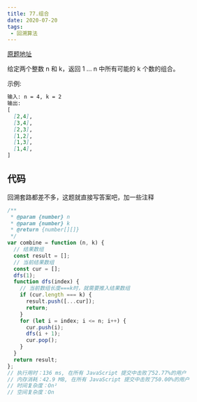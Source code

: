 ```yaml
---
title: 77.组合
date: 2020-07-20
tags:
 - 回溯算法
---
```


[原题地址](https://leetcode-cn.com/problems/combinations/)

给定两个整数 n 和 k，返回 1 ... n 中所有可能的 k 个数的组合。

示例:
```md
输入: n = 4, k = 2
输出:
[
  [2,4],
  [3,4],
  [2,3],
  [1,2],
  [1,3],
  [1,4],
]
```
## 代码
回溯套路都差不多，这题就直接写答案吧，加一些注释
```js
/**
 * @param {number} n
 * @param {number} k
 * @return {number[][]}
 */
var combine = function (n, k) {
  // 结果数组
  const result = [];
  // 当前结果数组
  const cur = [];
  dfs(1);
  function dfs(index) {
    // 当前数组长度===k时，就需要推入结果数组
    if (cur.length === k) {
      result.push([...cur]);
      return;
    }
    for (let i = index; i <= n; i++) {
      cur.push(i);
      dfs(i + 1);
      cur.pop();
    }
  }
  return result;
};
// 执行用时：136 ms, 在所有 JavaScript 提交中击败了52.77%的用户
// 内存消耗：42.9 MB, 在所有 JavaScript 提交中击败了50.00%的用户
// 时间复杂度：On²
// 空间复杂度：On
```